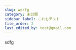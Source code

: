 ```yaml
---
slug: werfg
category: 未分類
sidebar_label: これもテスト
file_order: 2
last_edited_by: test@gmail.com
---
```

sdfg